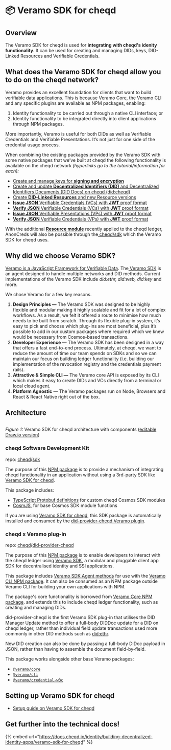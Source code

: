 # 📦 Veramo SDK for cheqd

## Overview

The Veramo SDK for cheqd is used for **integrating with cheqd's idenity functionality**. It can be used for creating and managing DIDs, keys, DID-Linked Resources and Verifiable Credentials.

## What does the Veramo SDK for cheqd allow you to do on the cheqd network? <a href="#693f" id="693f"></a>

Veramo provides an excellent foundation for clients that want to build verifiable data applications. This is because Veramo Core, the Veramo CLI and any specific plugins are available as NPM packages, enabling:

1. Identity functionality to be carried out through a native CLI interface; or
2. Identity functionality to be integrated directly into client applications through NPM packages.

More importantly, Veramo is useful for both DIDs as well as Verifiable Credentials and Verifiable Presentations. It’s not just for one side of the credential usage process.

When combining the existing packages provided by the Veramo SDK with some native packages that we’ve built at cheqd the following functionality is available on the cheqd network _(hyperlinks go to the tutorial/information for each):_

* [Create and manage keys for **signing and encryption**](https://docs.cheqd.io/identity/building-decentralized-identity-apps/veramo-sdk-for-cheqd/did-operations/identity-key-handling)
* [Create and update **Decentralized Identifiers (DID)** and Decentralized Identifiers Documents (DID Docs) on cheqd (did:cheqd)](https://docs.cheqd.io/identity/building-decentralized-identity-apps/veramo-sdk-for-cheqd/did-operations)
* [Create **DID-Linked Resources** and new Resource versions](https://docs.cheqd.io/identity/tutorials/on-ledger-resources)
* [**Issue JSON** Verifiable Credentials (VCs) with **JWT** proof format](https://docs.cheqd.io/identity/building-decentralized-identity-apps/veramo-sdk-for-cheqd/verifiable-credentials)
* [**Verify JSON** Verifiable Credentials (VCs) with **JWT** proof format](https://docs.cheqd.io/identity/building-decentralized-identity-apps/veramo-sdk-for-cheqd/verifiable-credentials/verify-jwt-vc)
* [**Issue JSON** Verifiable Presentations (VPs) with **JWT** proof format](https://docs.cheqd.io/identity/building-decentralized-identity-apps/veramo-sdk-for-cheqd/verifiable-presentations)
* [**Verify JSON** Verifiable Credentials (VPs) with **JWT** proof format](https://docs.cheqd.io/identity/building-decentralized-identity-apps/veramo-sdk-for-cheqd/verifiable-presentations/verify-presentation)

With the additional [**Resource module**](https://docs.cheqd.io/identity/ledger-resources/resources) recently applied to the cheqd ledger, AnonCreds will also be possible through the[ cheqd/sdk](https://github.com/cheqd/sdk) which the Veramo SDK for cheqd uses.&#x20;

## Why did we choose Veramo SDK?

[Veramo is a JavaScript Framework for Verifiable Data](https://veramo.io/). The[ Veramo SDK](https://github.com/uport-project/veramo) is an agent designed to handle multiple networks and DID methods. Current implementations of the Veramo SDK include _did:ethr, did:web, did:key_ and more.

We chose Veramo for a few key reasons.

1. **Design Principles —** The Veramo SDK was designed to be highly flexible and modular making it highly scalable and fit for a lot of complex workflows. As a result, we felt it offered a route to minimise how much needs to be built from scratch. Through its flexible plug-in system, it’s easy to pick and choose which plug-ins are most beneficial, plus it’s possible to add in our custom packages where required which we knew would be necessary from Cosmos-based transactions.
2. **Developer Experience** — The Veramo SDK has been designed in a way that offers a fast end-to-end process. Ultimately, at cheqd, we want to reduce the amount of time our team spends on SDKs and so we can maintain our focus on building ledger functionality (i.e. building our implementation of the revocation registry and the credentials payment rails).
3. **Attractive & Simple CLI —** The Veramo core API is exposed by its CLI which makes it easy to create DIDs and VCs directly from a terminal or local cloud agent.
4. **Platform Agnostic** — The Veramo packages run on Node, Browsers and React & React Native right out of the box.

## Architecture

<figure><img src="../../.gitbook/assets/veramo sdk for cheqd architecture.png" alt=""><figcaption></figcaption></figure>

_Figure 1:_ Veramo SDK for cheqd architecture with components ([editable Draw.io version](https://github.com/cheqd/identity-docs/blob/main/.gitbook/assets/veramo-sdk-for-cheqd.drawio))

### cheqd Software Development Kit

&#x20;repo: [cheqd](https://github.com/cheqd)/[sdk](https://github.com/cheqd/sdk)

The purpose of this [NPM package](https://www.npmjs.com/package/@cheqd/sdk) is to provide a mechanism of integrating cheqd functionality in an application without using a 3rd-party SDK like [Veramo SDK for cheqd](https://docs.cheqd.io/identity/building-decentralized-identity-apps/veramo-sdk-for-cheqd).

This package includes:

* [TypeScript Protobuf definitions](https://github.com/cheqd/ts-proto) for custom cheqd Cosmos SDK modules
* [CosmJS](https://github.com/cosmos/cosmjs), for base Cosmos SDK module functions

If you are using [Veramo SDK for cheqd](https://docs.cheqd.io/identity/building-decentralized-identity-apps/veramo-sdk-for-cheqd), this SDK package is automatically installed and consumed by the [did-provider-cheqd Veramo plugin](https://github.com/cheqd/did-provider-cheqd).

### cheqd x Veramo plug-in

repo: [cheqd](https://github.com/cheqd)/[did-provider-cheqd](https://github.com/cheqd/did-provider-cheqd)

The purpose of this [NPM package](https://www.npmjs.com/package/@cheqd/did-provider-cheqd) is to enable developers to interact with the cheqd ledger using [Veramo SDK](https://veramo.io/), a modular and pluggable client app SDK for decentralised identity and SSI applications.

This package includes [Veramo SDK Agent methods](https://veramo.io/docs/veramo\_agent/plugins) for use with the [Veramo CLI NPM package](https://www.npmjs.com/package/@veramo/cli). It can also be consumed as an NPM package outside Veramo CLI for building your own applications with NPM.

The package's core functionality is borrowed from [Veramo Core NPM package](https://www.npmjs.com/package/@veramo/core). and extends this to include cheqd ledger functionality, such as creating and managing DIDs.

did-provider-cheqd is the first Veramo SDK plug-in that utilises the DID Manager Update method to offer a full-body DIDDoc update for a DID on cheqd ledger, rather than individual field update transactions used more commonly in other DID methods such as [did:ethr](https://developer.uport.me/ethr-did/docs/index).

New DID creation can also be done by passing a full-body DIDoc payload in JSON, rather than having to assemble the document field-by-field.

This package works alongside other base Veramo packages:

* [`@veramo/core`](https://www.npmjs.com/package/@veramo/core)
* [`@veramo/cli`](https://www.npmjs.com/package/@veramo/cli)
* [`@veramo/credential-w3c`](https://www.npmjs.com/package/@veramo/credential-w3c)

## Setting up Veramo SDK for cheqd

* [Setup guide on Veramo SDK for cheqd](https://docs.cheqd.io/identity/guides/software-development-kits-sdks/veramo-sdk-for-cheqd/setup-cli)

## Get further into the technical docs!

{% embed url="https://docs.cheqd.io/identity/building-decentralized-identity-apps/veramo-sdk-for-cheqd" %}

